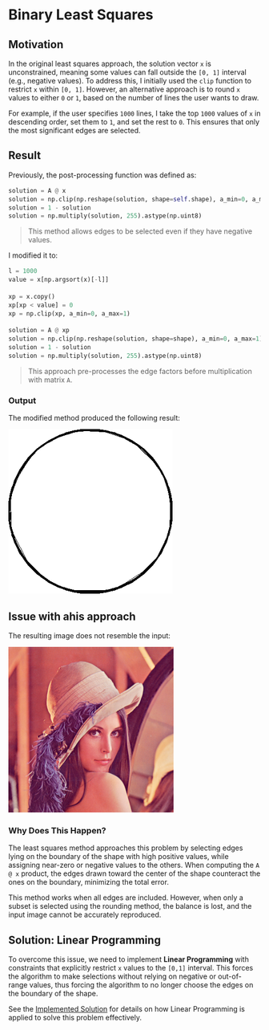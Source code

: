 # Binary Least Squares

## Motivation

In the original least squares approach, the solution vector `x` is unconstrained, meaning some values can fall outside the `[0, 1]` interval (e.g., negative values). To address this, I initially used the `clip` function to restrict `x` within `[0, 1]`. However, an alternative approach is to round `x` values to either `0` or `1`, based on the number of lines the user wants to draw.

For example, if the user specifies `1000` lines, I take the top `1000` values of `x` in descending order, set them to `1`, and set the rest to `0`. This ensures that only the most significant edges are selected.

## Result

Previously, the post-processing function was defined as:

```python
solution = A @ x
solution = np.clip(np.reshape(solution, shape=self.shape), a_min=0, a_max=1)
solution = 1 - solution
solution = np.multiply(solution, 255).astype(np.uint8)
```

> This method allows edges to be selected even if they have negative values.

I modified it to:

```python
l = 1000
value = x[np.argsort(x)[-l]]

xp = x.copy()
xp[xp < value] = 0
xp = np.clip(xp, a_min=0, a_max=1)

solution = A @ xp
solution = np.clip(np.reshape(solution, shape=shape), a_min=0, a_max=1)
solution = 1 - solution
solution = np.multiply(solution, 255).astype(np.uint8)
```

> This approach pre-processes the edge factors before multiplication with matrix `A`.

### Output

The modified method produced the following result:

<img src="../../outputs/misc/least_squares_lena_rounding.png" alt="binary least squares output">

## Issue with ahis approach

The resulting image does not resemble the input:

<img src="../../imgs/lena.png" alt="input image">

### Why Does This Happen?

The least squares method approaches this problem by selecting edges lying on the boundary of the shape with high positive values, while assigning near-zero or negative values to the others. When computing the `A @ x` product, the edges drawn toward the center of the shape counteract the ones on the boundary, minimizing the total error. 

This method works when all edges are included. However, when only a subset is selected using the rounding method, the balance is lost, and the input image cannot be accurately reproduced.

## Solution: Linear Programming

To overcome this issue, we need to implement **Linear Programming** with constraints that explicitly restrict `x` values to the `[0,1]` interval. This forces the algorithm to make selections without relying on negative or out-of-range values, thus forcing the algorithm to no longer choose the edges on the boundary of the shape.

See the [Implemented Solution](./06_linear_programming.md) for details on how Linear Programming is applied to solve this problem effectively.
